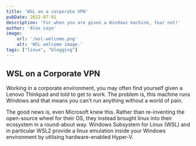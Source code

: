 ```yaml
---
title: 'WSL on a corporate VPN'
pubDate: 2022-07-01
description: 'For when you are given a Windows machine, fear not!'
author: 'Alex Leye'
image:
    url: '/wsl-welcome.png'
    alt: 'WSL welcome image.'
tags: ["linux", "blogging"]
---
```

## WSL on a Corporate VPN
Working in a corporate environment, you may often find yourself given a Lenovo Thinkpad and told to get to work.
The problem is, this machine runs Windows and that means you can't run anything without a world of pain. 

The good news is, even Microsoft knew this. Rather than re-inventing the open-source wheel for their OS, they instead
brought linux into their ecosystem in a round-about way. Windows Subsystem for Linux (WSL) and in particular WSL2 provide
a linux emulation inside your Windows environment by utilising hardware-enabled Hyper-V.